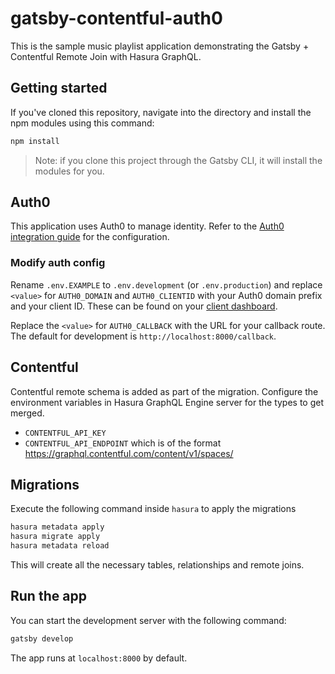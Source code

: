 # gatsby-contentful-auth0
This is the sample music playlist application demonstrating the Gatsby + Contentful Remote Join with Hasura GraphQL.

## Getting started

If you've cloned this repository, navigate into the directory and install the npm modules using this command:

```bash
npm install
```

> Note: if you clone this project through the Gatsby CLI, it will install the modules for you.

## Auth0
This application uses Auth0 to manage identity. Refer to the [Auth0 integration guide](https://hasura.io/docs/latest/graphql/core/guides/integrations/auth0-jwt.html) for the configuration.

### Modify auth config

Rename `.env.EXAMPLE` to `.env.development` (or `.env.production`) and replace `<value>` for `AUTH0_DOMAIN` and `AUTH0_CLIENTID` with your Auth0 domain prefix and your client ID. These can be found on your [client dashboard](https://manage.auth0.com/#/clients).

Replace the `<value>` for `AUTH0_CALLBACK` with the URL for your callback route. The default for development is `http://localhost:8000/callback`.

## Contentful
Contentful remote schema is added as part of the migration. Configure the environment variables in Hasura GraphQL Engine server for the types to get merged.

- `CONTENTFUL_API_KEY` 
- `CONTENTFUL_API_ENDPOINT` which is of the format https://graphql.contentful.com/content/v1/spaces/<space-id>

## Migrations

Execute the following command inside `hasura` to apply the migrations

```bash
hasura metadata apply
hasura migrate apply
hasura metadata reload
```

This will create all the necessary tables, relationships and remote joins.

## Run the app
You can start the development server with the following command:

```bash
gatsby develop
```

The app runs at `localhost:8000` by default.

